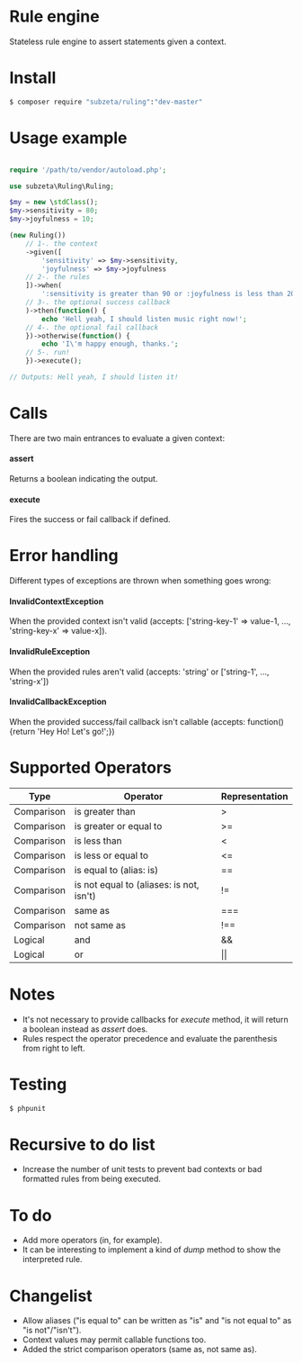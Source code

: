 # Rule engine
Stateless rule engine to assert statements given a context.

# Install
```bash
$ composer require "subzeta/ruling":"dev-master"
```

# Usage example
```php

require '/path/to/vendor/autoload.php';

use subzeta\Ruling\Ruling;

$my = new \stdClass();
$my->sensitivity = 80;
$my->joyfulness = 10;

(new Ruling())
    // 1-. the context
    ->given([
        'sensitivity' => $my->sensitivity,
        'joyfulness' => $my->joyfulness
    // 2-. the rules
    ])->when(
        ':sensitivity is greater than 90 or :joyfulness is less than 20'
    // 3-. the optional success callback
    )->then(function() {
        echo 'Hell yeah, I should listen music right now!';
    // 4-. the optional fail callback
    })->otherwise(function() {
        echo 'I\'m happy enough, thanks.';
    // 5-. run!
    })->execute();

// Outputs: Hell yeah, I should listen it!
```

# Calls
There are two main entrances to evaluate a given context:
#### assert
Returns a boolean indicating the output.
#### execute
Fires the success or fail callback if defined.

# Error handling
Different types of exceptions are thrown when something goes wrong:
#### InvalidContextException
When the provided context isn't valid (accepts: ['string-key-1' => value-1, ..., 'string-key-x' => value-x]).
#### InvalidRuleException
When the provided rules aren't valid (accepts: 'string' or ['string-1', ..., 'string-x']) 
#### InvalidCallbackException
When the provided success/fail callback isn't callable (accepts: function(){return 'Hey Ho! Let\'s go!';})

# Supported Operators
Type | Operator | Representation
---- | -------- | -----------
Comparison | is greater than | >
Comparison | is greater or equal to | >=
Comparison | is less than | <
Comparison | is less or equal to | <=
Comparison | is equal to (alias: is) | ==
Comparison | is not equal to (aliases: is not, isn't) | !=
Comparison | same as | ===
Comparison | not same as | !==
Logical | and | &&
Logical | or | \|\|

# Notes
* It's not necessary to provide callbacks for *execute* method, it will return a boolean instead as *assert* does.
* Rules respect the operator precedence and evaluate the parenthesis from right to left.

# Testing
```bash
$ phpunit
```

# Recursive to do list
* Increase the number of unit tests to prevent bad contexts or bad formatted rules from being executed.

# To do
* Add more operators (in, for example).
* It can be interesting to implement a kind of *dump* method to show the interpreted rule.

# Changelist
* Allow aliases ("is equal to" can be written as "is" and "is not equal to" as "is not"/"isn't").
* Context values may permit callable functions too.
* Added the strict comparison operators (same as, not same as).